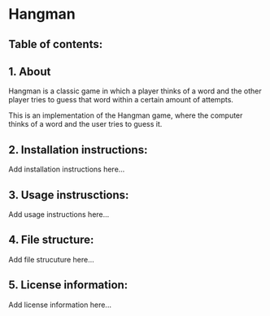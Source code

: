 # Hangman

## Table of contents:

## 1. About

Hangman is a classic game in which a player thinks of a word and the other player tries to guess that word within a certain amount of attempts.

This is an implementation of the Hangman game, where the computer thinks of a word and the user tries to guess it. 

## 2. Installation instructions:

Add installation instructions here...

## 3. Usage instrusctions:

Add usage instructions here...

## 4. File structure:

Add file strucuture here...

## 5. License information:

Add license information here...
